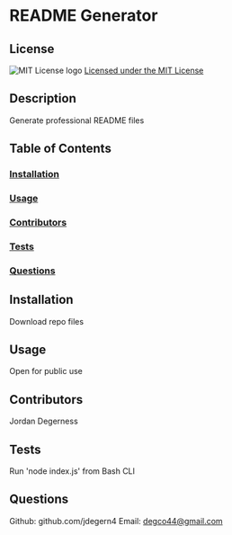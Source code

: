 # README Generator

  ## License
  ![MIT License logo](https://upload.wikimedia.org/wikipedia/commons/c/c3/License_icon-mit.svg) [Licensed under the MIT License](https://opensource.org/licenses/MIT)

  ## Description
  Generate professional README files

  ## Table of Contents
  ### [Installation](#installation)
  ### [Usage](#usage)
  ### [Contributors](#contributors)
  ### [Tests](#tests)
  ### [Questions](#questions)


  ## Installation
  Download repo files

  ## Usage
  Open for public use

  ## Contributors
  Jordan Degerness

  ## Tests
  Run 'node index.js' from Bash CLI

  ## Questions
  Github: github.com/jdegern4
  Email: degco44@gmail.com
